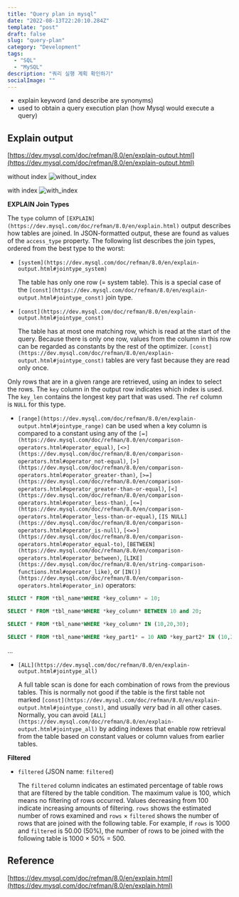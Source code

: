 ```yaml
---
title: "Query plan in mysql"
date: "2022-08-13T22:20:10.284Z"
template: "post"
draft: false
slug: "query-plan"
category: "Development"
tags:
  - "SQL"
  - "MySQL"
description: "쿼리 실행 계획 확인하기"
socialImage: ""
---
```



- explain keyword (and describe are synonyms)
- used to obtain a query execution plan (how Mysql would execute a query)


## Explain output
[https://dev.mysql.com/doc/refman/8.0/en/explain-output.html](https://dev.mysql.com/doc/refman/8.0/en/explain-output.html)

without index
![without_index](/media/without_index.jpg)

with index
![with_index](/media/with_index.jpg)

****EXPLAIN Join Types****

The `type` column of `[EXPLAIN](https://dev.mysql.com/doc/refman/8.0/en/explain.html)` output describes how tables are joined. In JSON-formatted output, these are found as values of the `access_type` property. The following list describes the join types, ordered from the best type to the worst:

- `[system](https://dev.mysql.com/doc/refman/8.0/en/explain-output.html#jointype_system)`
    
    The table has only one row (= system table). This is a special case of the `[const](https://dev.mysql.com/doc/refman/8.0/en/explain-output.html#jointype_const)` join type.
    
- `[const](https://dev.mysql.com/doc/refman/8.0/en/explain-output.html#jointype_const)`
    
    The table has at most one matching row, which is read at the start of the query. Because there is only one row, values from the column in this row can be regarded as constants by the rest of the optimizer. `[const](https://dev.mysql.com/doc/refman/8.0/en/explain-output.html#jointype_const)` tables are very fast because they are read only once.
    
Only rows that are in a given range are retrieved, using an index to select the rows. The `key` column in the output row indicates which index is used. The `key_len` contains the longest key part that was used. The `ref` column is `NULL` for this type.

- `[range](https://dev.mysql.com/doc/refman/8.0/en/explain-output.html#jointype_range)` can be used when a key column is compared to a constant using any of the `[=](https://dev.mysql.com/doc/refman/8.0/en/comparison-operators.html#operator_equal)`, `[<>](https://dev.mysql.com/doc/refman/8.0/en/comparison-operators.html#operator_not-equal)`, `[>](https://dev.mysql.com/doc/refman/8.0/en/comparison-operators.html#operator_greater-than)`, `[>=](https://dev.mysql.com/doc/refman/8.0/en/comparison-operators.html#operator_greater-than-or-equal)`, `[<](https://dev.mysql.com/doc/refman/8.0/en/comparison-operators.html#operator_less-than)`, `[<=](https://dev.mysql.com/doc/refman/8.0/en/comparison-operators.html#operator_less-than-or-equal)`, `[IS NULL](https://dev.mysql.com/doc/refman/8.0/en/comparison-operators.html#operator_is-null)`, `[<=>](https://dev.mysql.com/doc/refman/8.0/en/comparison-operators.html#operator_equal-to)`, `[BETWEEN](https://dev.mysql.com/doc/refman/8.0/en/comparison-operators.html#operator_between)`, `[LIKE](https://dev.mysql.com/doc/refman/8.0/en/string-comparison-functions.html#operator_like)`, or `[IN()](https://dev.mysql.com/doc/refman/8.0/en/comparison-operators.html#operator_in)` operators:

```sql
SELECT * FROM *tbl_name*WHERE *key_column* = 10;

SELECT * FROM *tbl_name*WHERE *key_column* BETWEEN 10 and 20;

SELECT * FROM *tbl_name*WHERE *key_column* IN (10,20,30);

SELECT * FROM *tbl_name*WHERE *key_part1* = 10 AND *key_part2* IN (10,20,30);
```
…

- `[ALL](https://dev.mysql.com/doc/refman/8.0/en/explain-output.html#jointype_all)`
    
    A full table scan is done for each combination of rows from the previous tables. This is normally not good if the table is the first table not marked `[const](https://dev.mysql.com/doc/refman/8.0/en/explain-output.html#jointype_const)`, and usually *very* bad in all other cases. Normally, you can avoid `[ALL](https://dev.mysql.com/doc/refman/8.0/en/explain-output.html#jointype_all)` by adding indexes that enable row retrieval from the table based on constant values or column values from earlier tables.
    

**Filtered**

- `filtered` (JSON name: `filtered`)
    
    The `filtered` column indicates an estimated percentage of table rows that are filtered by the table condition. The maximum value is 100, which means no filtering of rows occurred. Values decreasing from 100 indicate increasing amounts of filtering. `rows` shows the estimated number of rows examined and `rows` × `filtered` shows the number of rows that are joined with the following table. For example, if `rows` is 1000 and `filtered` is 50.00 (50%), the number of rows to be joined with the following table is 1000 × 50% = 500.


## Reference
[https://dev.mysql.com/doc/refman/8.0/en/explain.html](https://dev.mysql.com/doc/refman/8.0/en/explain.html)
